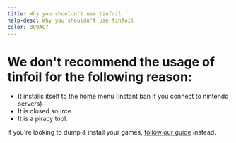 ```yaml
---
title: Why you shouldn't use tinfoil
help-desc: Why you shouldn't use tinfoil
color: 009AC7
---
```

# We don't recommend the usage of tinfoil for the following reason:
- It installs itself to the home menu (instant ban if you connect to nintendo servers)-
- It is closed source.
- It is a piracy tool.

If you're looking to dump & install your games, [follow our guide](https://suchmememanyskill.github.io/guides/switchdumpguide/) instead.  
